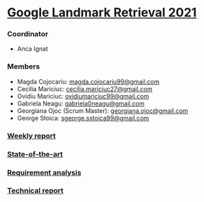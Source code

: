 # [Google Landmark Retrieval 2021](https://www.kaggle.com/c/landmark-retrieval-2021)

### Coordinator

- Anca Ignat

### Members

- Magda Cojocariu: <magda.cojocariu99@gmail.com>
- Cecilia Mariciuc: <cecilia.mariciuc27@gmail.com>
- Ovidiu Mariciuc: <ovidiumariciuc99@gmail.com>
- Gabriela Neagu: <gabriela0neagu@gmail.com>
- Georgiana Ojoc (Scrum Master): <georgiana.ojoc@gmail.com>
- George Stoica: <sgeorge.sstoica99@gmail.com>

### [Weekly report](https://docs.google.com/document/d/1qhn4xNUPK9LlgFkrro-1pF9oqWxvrO1KCFj4Ya2PnAY/edit?usp=sharing)

### [State-of-the-art](https://docs.google.com/document/d/1enHiXnzu5jtLLajV8jz-i3gLbavEA-r7RZ9RpdWAVFM/edit?usp=sharing)

### [Requirement analysis](https://docs.google.com/document/d/1JNthJQQvzDll2pm-CB0pP5IyM8XiMqR4S41PwL6Ik1k/edit?usp=sharing)
### [Technical report](https://docs.google.com/document/d/1uQLt6Dep9gwquPiaBTcoE341QOXD-Fng2nqLyAqEINs/edit?usp=sharing)
